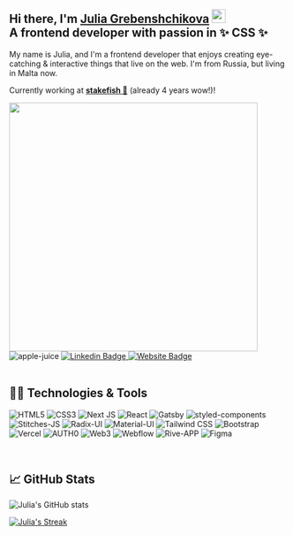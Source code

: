
## Hi there, I'm <a href="https://daycoder.name" rel="nofollow">Julia Grebenshchikova</a> <!--<img src="https://raw.githubusercontent.com/MartinHeinz/MartinHeinz/master/wave.gif" width="30px">--> <img src="https://camo.githubusercontent.com/e8e7b06ecf583bc040eb60e44eb5b8e0ecc5421320a92929ce21522dbc34c891/68747470733a2f2f6d656469612e67697068792e636f6d2f6d656469612f6876524a434c467a6361737252346961377a2f67697068792e676966" width="25rem"><br/>A frontend developer with passion in ✨ CSS ✨ 


My name is Julia, and I'm a frontend developer that enjoys creating eye-catching & interactive things that live on the web. I'm from Russia, but living in Malta now. 

Currently working at <a href="https://stake.fish"><b>stakefish 🐠</b></a> (already 4 years wow!)!

<div>
  <img src="https://user-images.githubusercontent.com/2690724/201745336-51935a47-6d8f-4817-b68b-4f63f663c76a.png" width="450px" style="max-width:100%;"/>
 </div>


<div>
  <img src="https://komarev.com/ghpvc/?username=apple-juice&label=Profile%20views&color=0e75b6&style=flat" alt="apple-juice" />

  <!--Linkedin-->
  <a href="https://www.linkedin.com/in/jucoder/" rel="nofollow">
  <img src="https://camo.githubusercontent.com/93ca47e21e17f622a41d26d599e008e4c30b8a322186f18019bc43d54f57b0c9/68747470733a2f2f696d672e736869656c64732e696f2f62616467652f2d4c696e6b6564496e2d3065373661383f7374796c653d666c61742d737175617265266c6f676f3d4c696e6b6564696e266c6f676f436f6c6f723d7768697465" alt="Linkedin Badge" data-canonical-src="https://img.shields.io/badge/-LinkedIn-0e76a8?style=flat-square&amp;logo=Linkedin&amp;logoColor=white" style="max-width:100%;">
  </a>

<!--Portfolio-->
  <a href="https://www.daycoder.name" rel="nofollow">
  <img src="https://camo.githubusercontent.com/58303f0576559ea5bd6dad66e2a43cdab19d1902f1d4bdf693e8c0956dc1b46a/68747470733a2f2f696d672e736869656c64732e696f2f62616467652f576562736974652d3362353939383f7374796c653d666c61742d737175617265266c6f676f3d676f6f676c652d6368726f6d65266c6f676f436f6c6f723d7768697465" alt="Website Badge" data-canonical-src="https://img.shields.io/badge/Website-3b5998?style=flat-square&amp;logo=google-chrome&amp;logoColor=white" style="max-width:100%;">
  </a>
</div>
<br/>


## 👩‍💻 Technologies & Tools
![HTML5](https://img.shields.io/static/v1?style=for-the-badge&message=HTML5&color=222222&logo=HTML5&logoColor=E34F26&label=)
![CSS3](https://img.shields.io/static/v1?style=for-the-badge&message=CSS3&color=222222&logo=CSS3&logoColor=1572B6&label=)
![Next JS](https://img.shields.io/badge/Next-222222?style=for-the-badge&logo=next.js&logoColor=white)
![React](https://img.shields.io/static/v1?style=for-the-badge&message=React&color=222222&logo=React&logoColor=61DAFB&label=)
![Gatsby](https://img.shields.io/static/v1?style=for-the-badge&message=Gatsby&color=222222&logo=Gatsby&logoColor=663399&label=)
![styled-components](https://img.shields.io/static/v1?style=for-the-badge&message=styled-components&color=222222&logo=styled-components&logoColor=FFFFFF&label=)
![Stitches-JS](https://img.shields.io/static/v1?style=for-the-badge&message=stitches.js&color=222222&logo=stitches.js&logoColor=FFFFFF&label=)
![Radix-UI](https://img.shields.io/static/v1?style=for-the-badge&message=Radix-UI&color=222222&logo=Radix-UI&logoColor=663399&label=)
![Material-UI](https://img.shields.io/static/v1?style=for-the-badge&message=Material-UI&color=222222&logo=Material-UI&logoColor=0081CB&label=)
![Tailwind CSS](https://img.shields.io/static/v1?style=for-the-badge&message=Tailwind+CSS&color=222222&logo=Tailwind+CSS&logoColor=06B6D4&label=)
![Bootstrap](https://img.shields.io/badge/Bootstrap-222222?style=for-the-badge&logo=bootstrap&logoColor=563d7c)
![Vercel](https://img.shields.io/badge/Vercel-222222?style=for-the-badge&logo=vercel&logoColor=white)
![AUTH0](https://img.shields.io/static/v1?style=for-the-badge&message=Auth0&color=222222&logo=Material-UI&logoColor=0081CB&label=)
![Web3](https://img.shields.io/badge/web3-222222?style=for-the-badge&logo=web3&logoColor=563d7c)
![Webflow](https://img.shields.io/badge/webflow-222222?style=for-the-badge&logo=webflow&logoColor=4353ff)
![Rive-APP](https://img.shields.io/static/v1?style=for-the-badge&message=rive.app&color=222222&logo=rive-app&logoColor=FFFFFF&label=)
![Figma](https://img.shields.io/static/v1?style=for-the-badge&message=figma&color=222222&logo=figma&logoColor=FFFFFF&label=)


<br/>

<!-- A+-->

## &#x1f4c8; GitHub Stats

![Julia's GitHub stats](https://jolibois-readme-stats.vercel.app/api?username=apple-juice&show_icons=true&theme=bear&include_all_commits=true&count_private=true&hide_border=true)

<!-- streak-->
[![Julia's Streak](http://github-readme-streak-stats.herokuapp.com?user=apple-juice&theme=bear&hide_border=true)](https://github.com/apple-juice)



<!--
**apple-juice/apple-juice** is a ✨ _special_ ✨ repository because its `README.md` (this file) appears on your GitHub profile.

Here are some ideas to get you started:

- 🔭 I’m currently working on ...
- 🌱 I’m currently learning ...
- 👯 I’m looking to collaborate on ...
- 🤔 I’m looking for help with ...
- 💬 Ask me about ...
- 📫 How to reach me: ...
- 😄 Pronouns: ...
- ⚡ Fun fact: ...
--> 
